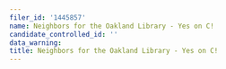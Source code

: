 ```yaml
---
filer_id: '1445857'
name: Neighbors for the Oakland Library - Yes on C!
candidate_controlled_id: ''
data_warning:
title: Neighbors for the Oakland Library - Yes on C!
---
```

